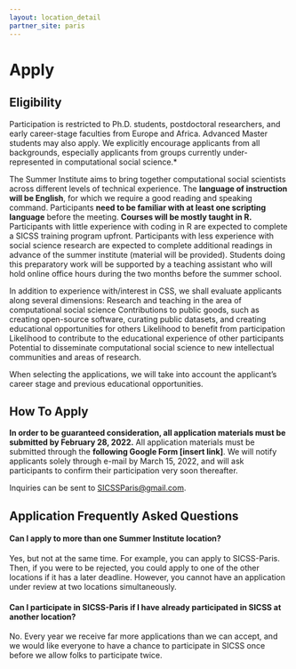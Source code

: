 ```yaml
---
layout: location_detail
partner_site: paris
---
```


# Apply

## Eligibility

Participation is restricted to Ph.D. students, postdoctoral researchers, and early career-stage faculties from Europe and Africa. Advanced Master students may also apply. We explicitly encourage applicants from all backgrounds, especially applicants from groups currently under-represented in computational social science.*

The Summer Institute aims to bring together computational social scientists across different levels of technical experience. The **language of instruction will be English**, for which we require a good reading and speaking command. Participants **need to be familiar with at least one scripting language** before the meeting. **Courses will be mostly taught in R.** Participants with little experience with coding in R are expected to complete a SICSS training program upfront. Participants with less experience with social science research are expected to complete additional readings in advance of the summer institute (material will be provided). Students doing this preparatory work will be supported by a teaching assistant who will hold online office hours during the two months before the summer school.

In addition to experience with/interest in CSS, we shall evaluate applicants along several dimensions:
Research and teaching in the area of computational social science
Contributions to public goods, such as creating open-source software, curating public datasets, and creating educational opportunities for others
Likelihood to benefit from participation
Likelihood to contribute to the educational experience of other participants
Potential to disseminate computational social science to new intellectual communities and areas of research.

When selecting the applications, we will take into account the applicant’s career stage and previous educational opportunities.


## How To Apply

**In order to be guaranteed consideration, all application materials must be submitted by February 28, 2022.** All application materials must be submitted through the **following Google Form \[insert link\]**. We will notify applicants solely through e-mail by March 15, 2022, and will ask participants to confirm their participation very soon thereafter.

Inquiries can be sent to SICSSParis@gmail.com.

## Application Frequently Asked Questions

#### Can I apply to more than one Summer Institute location?

Yes, but not at the same time. For example, you can apply to SICSS-Paris. Then, if you were to be rejected, you could apply to one of the other locations if it has a later deadline. However, you cannot have an application under review at two locations simultaneously.

#### Can I participate in SICSS-Paris if I have already participated in SICSS at another location?

No. Every year we receive far more applications than we can accept, and we would like everyone to have a chance to participate in SICSS once before we allow folks to participate twice.
